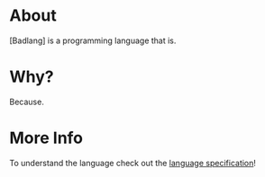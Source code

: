 # About
[Badlang] is a programming language that is.

# Why?
Because.

# More Info
To understand the language check out the [language specification](./language.md#language-specs)!